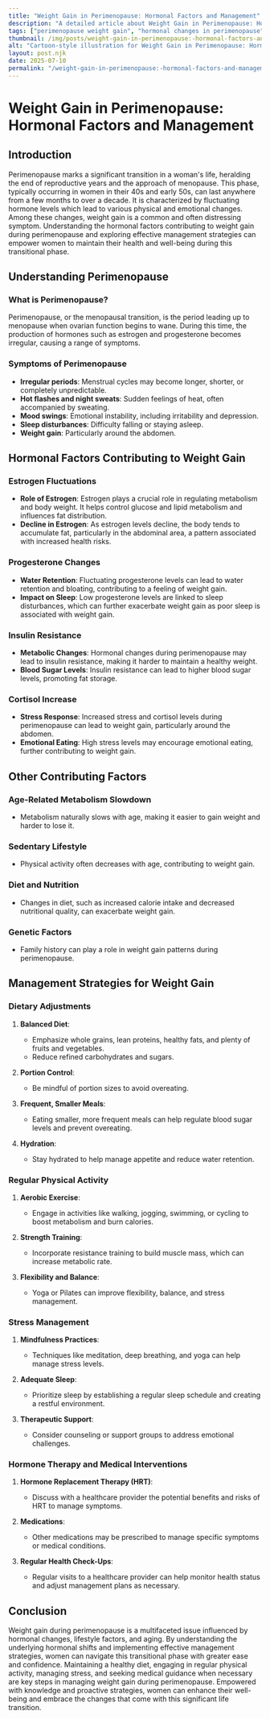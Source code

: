 ```yaml
---
title: "Weight Gain in Perimenopause: Hormonal Factors and Management"
description: "A detailed article about Weight Gain in Perimenopause: Hormonal Factors and Management."
tags: ["perimenopause weight gain", "hormonal changes in perimenopause", "managing weight in perimenopause", "perimenopause and metabolism", "weight management during perimenopause"]
thumbnail: /img/posts/weight-gain-in-perimenopause:-hormonal-factors-and-management.png
alt: "Cartoon-style illustration for Weight Gain in Perimenopause: Hormonal Factors and Management"
layout: post.njk
date: 2025-07-10
permalink: "/weight-gain-in-perimenopause:-hormonal-factors-and-management/"
---
```


# Weight Gain in Perimenopause: Hormonal Factors and Management

## Introduction

Perimenopause marks a significant transition in a woman's life, heralding the end of reproductive years and the approach of menopause. This phase, typically occurring in women in their 40s and early 50s, can last anywhere from a few months to over a decade. It is characterized by fluctuating hormone levels which lead to various physical and emotional changes. Among these changes, weight gain is a common and often distressing symptom. Understanding the hormonal factors contributing to weight gain during perimenopause and exploring effective management strategies can empower women to maintain their health and well-being during this transitional phase.

## Understanding Perimenopause

### What is Perimenopause?

Perimenopause, or the menopausal transition, is the period leading up to menopause when ovarian function begins to wane. During this time, the production of hormones such as estrogen and progesterone becomes irregular, causing a range of symptoms.

### Symptoms of Perimenopause

- **Irregular periods**: Menstrual cycles may become longer, shorter, or completely unpredictable.
- **Hot flashes and night sweats**: Sudden feelings of heat, often accompanied by sweating.
- **Mood swings**: Emotional instability, including irritability and depression.
- **Sleep disturbances**: Difficulty falling or staying asleep.
- **Weight gain**: Particularly around the abdomen.

## Hormonal Factors Contributing to Weight Gain

### Estrogen Fluctuations

- **Role of Estrogen**: Estrogen plays a crucial role in regulating metabolism and body weight. It helps control glucose and lipid metabolism and influences fat distribution.
- **Decline in Estrogen**: As estrogen levels decline, the body tends to accumulate fat, particularly in the abdominal area, a pattern associated with increased health risks.

### Progesterone Changes

- **Water Retention**: Fluctuating progesterone levels can lead to water retention and bloating, contributing to a feeling of weight gain.
- **Impact on Sleep**: Low progesterone levels are linked to sleep disturbances, which can further exacerbate weight gain as poor sleep is associated with weight gain.

### Insulin Resistance

- **Metabolic Changes**: Hormonal changes during perimenopause may lead to insulin resistance, making it harder to maintain a healthy weight.
- **Blood Sugar Levels**: Insulin resistance can lead to higher blood sugar levels, promoting fat storage.

### Cortisol Increase

- **Stress Response**: Increased stress and cortisol levels during perimenopause can lead to weight gain, particularly around the abdomen.
- **Emotional Eating**: High stress levels may encourage emotional eating, further contributing to weight gain.

## Other Contributing Factors

### Age-Related Metabolism Slowdown

- Metabolism naturally slows with age, making it easier to gain weight and harder to lose it.

### Sedentary Lifestyle

- Physical activity often decreases with age, contributing to weight gain.

### Diet and Nutrition

- Changes in diet, such as increased calorie intake and decreased nutritional quality, can exacerbate weight gain.

### Genetic Factors

- Family history can play a role in weight gain patterns during perimenopause.

## Management Strategies for Weight Gain

### Dietary Adjustments

1. **Balanced Diet**: 
   - Emphasize whole grains, lean proteins, healthy fats, and plenty of fruits and vegetables.
   - Reduce refined carbohydrates and sugars.

2. **Portion Control**: 
   - Be mindful of portion sizes to avoid overeating.

3. **Frequent, Smaller Meals**: 
   - Eating smaller, more frequent meals can help regulate blood sugar levels and prevent overeating.

4. **Hydration**: 
   - Stay hydrated to help manage appetite and reduce water retention.

### Regular Physical Activity

1. **Aerobic Exercise**: 
   - Engage in activities like walking, jogging, swimming, or cycling to boost metabolism and burn calories.

2. **Strength Training**: 
   - Incorporate resistance training to build muscle mass, which can increase metabolic rate.

3. **Flexibility and Balance**: 
   - Yoga or Pilates can improve flexibility, balance, and stress management.

### Stress Management

1. **Mindfulness Practices**: 
   - Techniques like meditation, deep breathing, and yoga can help manage stress levels.

2. **Adequate Sleep**: 
   - Prioritize sleep by establishing a regular sleep schedule and creating a restful environment.

3. **Therapeutic Support**: 
   - Consider counseling or support groups to address emotional challenges.

### Hormone Therapy and Medical Interventions

1. **Hormone Replacement Therapy (HRT)**: 
   - Discuss with a healthcare provider the potential benefits and risks of HRT to manage symptoms.

2. **Medications**: 
   - Other medications may be prescribed to manage specific symptoms or medical conditions.

3. **Regular Health Check-Ups**: 
   - Regular visits to a healthcare provider can help monitor health status and adjust management plans as necessary.

## Conclusion

Weight gain during perimenopause is a multifaceted issue influenced by hormonal changes, lifestyle factors, and aging. By understanding the underlying hormonal shifts and implementing effective management strategies, women can navigate this transitional phase with greater ease and confidence. Maintaining a healthy diet, engaging in regular physical activity, managing stress, and seeking medical guidance when necessary are key steps in managing weight gain during perimenopause. Empowered with knowledge and proactive strategies, women can enhance their well-being and embrace the changes that come with this significant life transition.